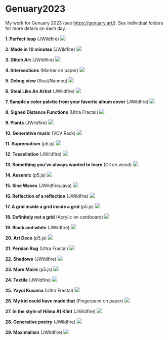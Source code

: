 # Genuary2023
My work for Genuary 2023 (see https://genuary.art/). See individual folders for more details on each day.

**1. Perfect loop** (JWildfire)
![](01/gen1.png)

**2. Made in 10 minutes** (JWildfire)
![](02/gen2-final.png)

**3. Glitch Art** (JWildfire)
![](03/gen3-1.png)

**4. Intersections** (Marker on paper)
![](04/gen4.jpg)

**5. Debug view** (Rust/Nannou)
![](05/gen5.png)

**6. Steal Like An Artist** (JWildfire)
![](06/gen06.png)

**7. Sample a color palette from your favorite album cover** (JWildfire)
![](07/gen07.png)

**8. Signed Distance Functions** (Ultra Fractal)
![](08/gen08.png)

**9. Plants** (JWildfire)
![](09/gen09a.png)

**10. Generative music** (VCV Rack)
![](10/gen10.png)

**11. Suprematism** (p5.js)
![](11/gen11a.png)

**12. Tessellation** (JWildfire)
![](12/gen12.png)

**13. Something you’ve always wanted to learn** (Oil on wood)
![](13/gen13.jpg)

**14. Aesemic** (p5.js)
![](14/gen14a.png)

**15. Sine Waves** (JWildfire/Java)
![](15/gen15.png)

**16. Reflection of a reflection** (JWildfire)
![](16/gen16.png)

**17. A grid inside a grid inside a grid** (p5.js)
![](17/gen17.png)

**18. Definitely not a grid** (Acrylic on cardboard)
![](18/gen18a.png)

**19. Black and white** (JWildfire)
![](19/gen19.png)

**20. Art Deco** (p5.js)
![](20/gen20a.png)

**21. Persian Rug** (Ultra Fractal)
![](21/gen21.png)

**22. Shadows** (JWildfire)
![](22/gen22.png)

**23. More Moiré** (p5.js)
![](23/gen23a.png)

**24. Textile** (JWildfire)
![](24/gen24.png)

**25. Yayoi Kusama** (Ultra Fractal)
![](25/gen25a.png)

**26. My kid could have made that** (Fingerpaint on paper)
![](26/gen26.png)

**27. In the style of Hilma Af Klint** (JWildfire)
![](27/gen27.png)

**28. Generative poetry** (JWildfire)
![](28/gen28.png)

**29. Maximalism** (JWildfire)
![](29/gen29.png)

